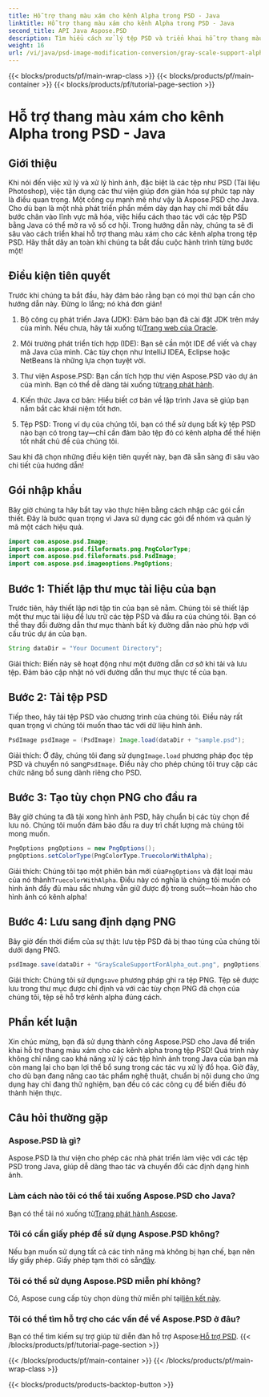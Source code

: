 ```yaml
---
title: Hỗ trợ thang màu xám cho kênh Alpha trong PSD - Java
linktitle: Hỗ trợ thang màu xám cho kênh Alpha trong PSD - Java
second_title: API Java Aspose.PSD
description: Tìm hiểu cách xử lý tệp PSD và triển khai hỗ trợ thang màu xám cho các kênh alpha bằng Aspose.PSD cho Java trong hướng dẫn từng bước này.
weight: 16
url: /vi/java/psd-image-modification-conversion/gray-scale-support-alpha-channel-psd/
---
```


{{< blocks/products/pf/main-wrap-class >}}
{{< blocks/products/pf/main-container >}}
{{< blocks/products/pf/tutorial-page-section >}}

# Hỗ trợ thang màu xám cho kênh Alpha trong PSD - Java

## Giới thiệu

Khi nói đến việc xử lý và xử lý hình ảnh, đặc biệt là các tệp như PSD (Tài liệu Photoshop), việc tận dụng các thư viện giúp đơn giản hóa sự phức tạp này là điều quan trọng. Một công cụ mạnh mẽ như vậy là Aspose.PSD cho Java. Cho dù bạn là một nhà phát triển phần mềm dày dạn hay chỉ mới bắt đầu bước chân vào lĩnh vực mã hóa, việc hiểu cách thao tác với các tệp PSD bằng Java có thể mở ra vô số cơ hội. Trong hướng dẫn này, chúng ta sẽ đi sâu vào cách triển khai hỗ trợ thang màu xám cho các kênh alpha trong tệp PSD. Hãy thắt dây an toàn khi chúng ta bắt đầu cuộc hành trình từng bước một!

## Điều kiện tiên quyết

Trước khi chúng ta bắt đầu, hãy đảm bảo rằng bạn có mọi thứ bạn cần cho hướng dẫn này. Đừng lo lắng; nó khá đơn giản!

1.  Bộ công cụ phát triển Java (JDK): Đảm bảo bạn đã cài đặt JDK trên máy của mình. Nếu chưa, hãy tải xuống từ[Trang web của Oracle](https://www.oracle.com/java/technologies/javase-jdk11-downloads.html).

2. Môi trường phát triển tích hợp (IDE): Bạn sẽ cần một IDE để viết và chạy mã Java của mình. Các tùy chọn như IntelliJ IDEA, Eclipse hoặc NetBeans là những lựa chọn tuyệt vời.

3.  Thư viện Aspose.PSD: Bạn cần tích hợp thư viện Aspose.PSD vào dự án của mình. Bạn có thể dễ dàng tải xuống từ[trang phát hành](https://releases.aspose.com/psd/java/).

4. Kiến thức Java cơ bản: Hiểu biết cơ bản về lập trình Java sẽ giúp bạn nắm bắt các khái niệm tốt hơn.

5. Tệp PSD: Trong ví dụ của chúng tôi, bạn có thể sử dụng bất kỳ tệp PSD nào bạn có trong tay—chỉ cần đảm bảo tệp đó có kênh alpha để thể hiện tốt nhất chủ đề của chúng tôi.

Sau khi đã chọn những điều kiện tiên quyết này, bạn đã sẵn sàng đi sâu vào chi tiết của hướng dẫn!

## Gói nhập khẩu

Bây giờ chúng ta hãy bắt tay vào thực hiện bằng cách nhập các gói cần thiết. Đây là bước quan trọng vì Java sử dụng các gói để nhóm và quản lý mã một cách hiệu quả.

```java
import com.aspose.psd.Image;
import com.aspose.psd.fileformats.png.PngColorType;
import com.aspose.psd.fileformats.psd.PsdImage;
import com.aspose.psd.imageoptions.PngOptions;
```

## Bước 1: Thiết lập thư mục tài liệu của bạn

Trước tiên, hãy thiết lập nơi tập tin của bạn sẽ nằm. Chúng tôi sẽ thiết lập một thư mục tài liệu để lưu trữ các tệp PSD và đầu ra của chúng tôi. Bạn có thể thay đổi đường dẫn thư mục thành bất kỳ đường dẫn nào phù hợp với cấu trúc dự án của bạn.

```java
String dataDir = "Your Document Directory";
```

Giải thích: Biến này sẽ hoạt động như một đường dẫn cơ sở khi tải và lưu tệp. Đảm bảo cập nhật nó với đường dẫn thư mục thực tế của bạn.

## Bước 2: Tải tệp PSD

Tiếp theo, hãy tải tệp PSD vào chương trình của chúng tôi. Điều này rất quan trọng vì chúng tôi muốn thao tác với dữ liệu hình ảnh.

```java
PsdImage psdImage = (PsdImage) Image.load(dataDir + "sample.psd");
```

 Giải thích: Ở đây, chúng tôi đang sử dụng`Image.load` phương pháp đọc tệp PSD và chuyển nó sang`PsdImage`. Điều này cho phép chúng tôi truy cập các chức năng bổ sung dành riêng cho PSD.

## Bước 3: Tạo tùy chọn PNG cho đầu ra

Bây giờ chúng ta đã tải xong hình ảnh PSD, hãy chuẩn bị các tùy chọn để lưu nó. Chúng tôi muốn đảm bảo đầu ra duy trì chất lượng mà chúng tôi mong muốn.

```java
PngOptions pngOptions = new PngOptions();
pngOptions.setColorType(PngColorType.TruecolorWithAlpha);
```

Giải thích: Chúng tôi tạo một phiên bản mới của`PngOptions` và đặt loại màu của nó thành`TruecolorWithAlpha`. Điều này có nghĩa là chúng tôi muốn có hình ảnh đầy đủ màu sắc nhưng vẫn giữ được độ trong suốt—hoàn hảo cho hình ảnh có kênh alpha!

## Bước 4: Lưu sang định dạng PNG

Bây giờ đến thời điểm của sự thật: lưu tệp PSD đã bị thao túng của chúng tôi dưới dạng PNG. 

```java
psdImage.save(dataDir + "GrayScaleSupportForAlpha_out.png", pngOptions);
```

 Giải thích: Chúng tôi sử dụng`save` phương pháp ghi ra tệp PNG. Tệp sẽ được lưu trong thư mục được chỉ định và với các tùy chọn PNG đã chọn của chúng tôi, tệp sẽ hỗ trợ kênh alpha đúng cách.

## Phần kết luận

Xin chúc mừng, bạn đã sử dụng thành công Aspose.PSD cho Java để triển khai hỗ trợ thang màu xám cho các kênh alpha trong tệp PSD! Quá trình này không chỉ nâng cao khả năng xử lý các tệp hình ảnh trong Java của bạn mà còn mang lại cho bạn lợi thế bổ sung trong các tác vụ xử lý đồ họa. Giờ đây, cho dù bạn đang nâng cao tác phẩm nghệ thuật, chuẩn bị nội dung cho ứng dụng hay chỉ đang thử nghiệm, bạn đều có các công cụ để biến điều đó thành hiện thực.

## Câu hỏi thường gặp

### Aspose.PSD là gì?
Aspose.PSD là thư viện cho phép các nhà phát triển làm việc với các tệp PSD trong Java, giúp dễ dàng thao tác và chuyển đổi các định dạng hình ảnh.

### Làm cách nào tôi có thể tải xuống Aspose.PSD cho Java?
 Bạn có thể tải nó xuống từ[Trang phát hành Aspose](https://releases.aspose.com/psd/java/).

### Tôi có cần giấy phép để sử dụng Aspose.PSD không?
 Nếu bạn muốn sử dụng tất cả các tính năng mà không bị hạn chế, bạn nên lấy giấy phép. Giấy phép tạm thời có sẵn[đây](https://purchase.aspose.com/temporary-license/).

### Tôi có thể sử dụng Aspose.PSD miễn phí không?
 Có, Aspose cung cấp tùy chọn dùng thử miễn phí tại[liên kết này](https://releases.aspose.com/).

### Tôi có thể tìm hỗ trợ cho các vấn đề về Aspose.PSD ở đâu?
 Bạn có thể tìm kiếm sự trợ giúp từ diễn đàn hỗ trợ Aspose:[Hỗ trợ PSD](https://forum.aspose.com/c/psd/34).
{{< /blocks/products/pf/tutorial-page-section >}}

{{< /blocks/products/pf/main-container >}}
{{< /blocks/products/pf/main-wrap-class >}}

{{< blocks/products/products-backtop-button >}}

